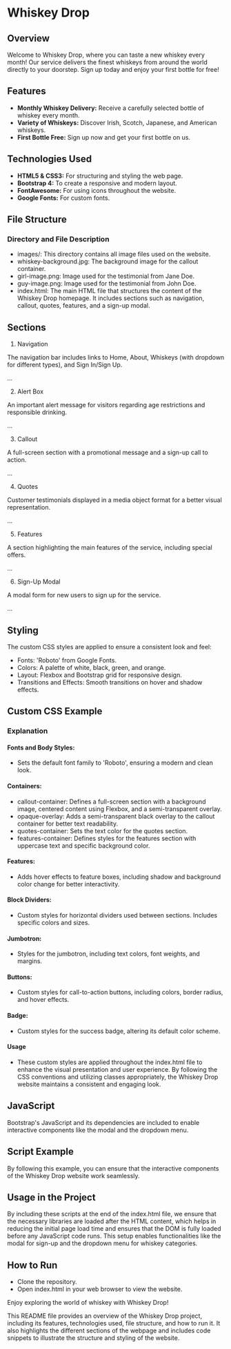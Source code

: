 # Whiskey Drop

## Overview

Welcome to Whiskey Drop, where you can taste a new whiskey every month! Our service delivers the finest whiskeys from around the world directly to your doorstep. Sign up today and enjoy your first bottle for free!

## Features

- **Monthly Whiskey Delivery:** Receive a carefully selected bottle of whiskey every month.
- **Variety of Whiskeys:** Discover Irish, Scotch, Japanese, and American whiskeys.
- **First Bottle Free:** Sign up now and get your first bottle on us.

## Technologies Used

- **HTML5 & CSS3:** For structuring and styling the web page.
- **Bootstrap 4:** To create a responsive and modern layout.
- **FontAwesome:** For using icons throughout the website.
- **Google Fonts:** For custom fonts.

## File Structure

### Directory and File Description

  - images/: This directory contains all image files used on the website.
  - whiskey-background.jpg: The background image for the callout container.
  - girl-image.png: Image used for the testimonial from Jane Doe.
  - guy-image.png: Image used for the testimonial from John Doe.
  - index.html: The main HTML file that structures the content of the Whiskey Drop homepage. 
    It includes sections such as navigation, callout, quotes, features, and a sign-up modal.

## Sections 

1. Navigation

The navigation bar includes links to Home, About, Whiskeys (with dropdown for different types), and Sign In/Sign Up.

<nav class="navbar navbar-light navbar-expand-sm bg-light">
    ...
</nav>

2. Alert Box

An important alert message for visitors regarding age restrictions and responsible drinking.

<div class="alert-container">
    ...
</div>

3. Callout

A full-screen section with a promotional message and a sign-up call to action.

<div class="container-fluid callout-container">
    ...
</div>

4. Quotes

Customer testimonials displayed in a media object format for a better visual representation.

<div class="container quotes-container">
    ...
</div>

5. Features

A section highlighting the main features of the service, including special offers.

<div class="features-container">
    ...
</div>

6. Sign-Up Modal

A modal form for new users to sign up for the service.

<div class="modal" tabindex="-1" role="dialog" id="signUpModal">
    ...
</div>

## Styling
The custom CSS styles are applied to ensure a consistent look and feel:

  - Fonts: 'Roboto' from Google Fonts.
  - Colors: A palette of white, black, green, and orange.
  - Layout: Flexbox and Bootstrap grid for responsive design.
  - Transitions and Effects: Smooth transitions on hover and shadow effects.

## Custom CSS Example

### Explanation
#### Fonts and Body Styles:

  - Sets the default font family to 'Roboto', ensuring a modern and clean look.

#### Containers:

  - callout-container: Defines a full-screen section with a background image, centered content using Flexbox, and a semi-transparent overlay.
  - opaque-overlay: Adds a semi-transparent black overlay to the callout container for better text readability.
  - quotes-container: Sets the text color for the quotes section.
  - features-container: Defines styles for the features section with uppercase text and specific background color.

#### Features:

  - Adds hover effects to feature boxes, including shadow and background color change for better interactivity.

#### Block Dividers:

  - Custom styles for horizontal dividers used between sections. Includes specific colors and sizes.

#### Jumbotron:

  - Styles for the jumbotron, including text colors, font weights, and margins.

#### Buttons:

  - Custom styles for call-to-action buttons, including colors, border radius, and hover effects.

#### Badge:

  - Custom styles for the success badge, altering its default color scheme.

#### Usage
  - These custom styles are applied throughout the index.html file to enhance the visual presentation and user experience. 
By following the CSS conventions and utilizing classes appropriately, the Whiskey Drop website maintains a consistent and engaging look.

## JavaScript

Bootstrap's JavaScript and its dependencies are included to enable interactive components like the modal and the dropdown menu.

## Script Example

By following this example, you can ensure that the interactive components of the Whiskey Drop website work seamlessly.

## Usage in the Project
By including these scripts at the end of the index.html file, we ensure that the necessary libraries are loaded after the HTML content, which helps in reducing the initial page load time and ensures that the DOM is fully loaded before any JavaScript code runs. This setup enables functionalities like the modal for sign-up and the dropdown menu for whiskey categories.

## How to Run

  - Clone the repository.
  - Open index.html in your web browser to view the website.

Enjoy exploring the world of whiskey with Whiskey Drop!

 This README file provides an overview of the Whiskey Drop project, including its features, technologies used, file structure, and how to run it. It also highlights the different sections of the webpage and includes code snippets to illustrate the structure and styling of the website.
